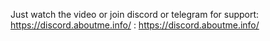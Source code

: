Just watch the video or join discord or telegram for support: https://discord.aboutme.info/  :   https://discord.aboutme.info/
